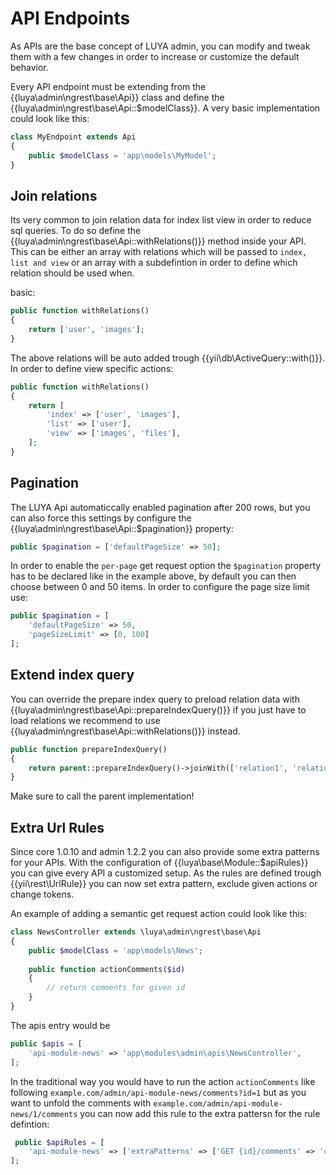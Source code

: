 # API Endpoints

As APIs are the base concept of LUYA admin, you can modify and tweak them with a few changes in order to increase or customize the default behavior.

Every API endpoint must be extending from the {{luya\admin\ngrest\base\Api}} class and define the {{luya\admin\ngrest\base\Api::$modelClass}}. A very basic implementation could look like this:

```php
class MyEndpoint extends Api
{
    public $modelClass = 'app\models\MyModel';
}
```

## Join relations

Its very common to join relation data for index list view in order to reduce sql queries. To do so define the {{luya\admin\ngrest\base\Api::withRelations()}} method inside your API. This can be either an array with relations which will be passed to `index, list and view` or an array with a subdefintion in order to define which relation should be used when.

basic:

```php
public function withRelations()
{
    return ['user', 'images'];
}
```

The above relations will be auto added trough {{yii\db\ActiveQuery::with()}}. In order to define view specific actions:

```php
public function withRelations()
{
    return [
        'index' => ['user', 'images'],
        'list' => ['user'],
        'view' => ['images', 'files'],
    ];
}
```

## Pagination

The LUYA Api automaticcally enabled pagination after 200 rows, but you can also force this settings by configure the {{luya\admin\ngrest\base\Api::$pagination}} property:

```php
public $pagination = ['defaultPageSize' => 50];
```

In order to enable the `per-page` get request option the `$pagination` property has to be declared like in the example above, by default you can then choose between 0 and 50 items. In order to configure the page size limit use:

```php
public $pagination = [
    'defaultPageSize' => 50,
    'pageSizeLimit' => [0, 100]
];
```

## Extend index query

You can override the prepare index query to preload relation data with {{luya\admin\ngrest\base\Api::prepareIndexQuery()}} if you just have to load relations we recommend to use {{luya\admin\ngrest\base\Api::withRelations()}} instead.

```php
public function prepareIndexQuery()
{
    return parent::prepareIndexQuery()->joinWith(['relation1', 'relation2']);
}
```

Make sure to call the parent implementation!

## Extra Url Rules

Since core 1.0.10 and admin 1.2.2 you can also provide some extra patterns for your APIs. With the configuration of {{luya\base\Module::$apiRules}} you can give every API a customized setup. As the rules are defined trough {{yii\rest\UrlRule}} you can now set extra pattern, exclude given actions or change tokens.

An example of adding a semantic get request action could look like this:

```php
class NewsController extends \luya\admin\ngrest\base\Api
{
    public $modelClass = 'app\models\News';
    
    public function actionComments($id)
    {
        // return comments for given id
    }
}
```

The apis entry would be

```php
public $apis = [
    'api-module-news' => 'app\modules\admin\apis\NewsController',
];
```

In the traditional way you would have to run the action `actionComments` like following `example.com/admin/api-module-news/comments?id=1` but as you want to unfold the comments with `example.com/admin/api-module-news/1/comments` you can now add this rule to the extra pattersn for the rule defintion:

```php
 public $apiRules = [
    'api-module-news' => ['extraPatterns' => ['GET {id}/comments' => 'comments']]
];
```    
